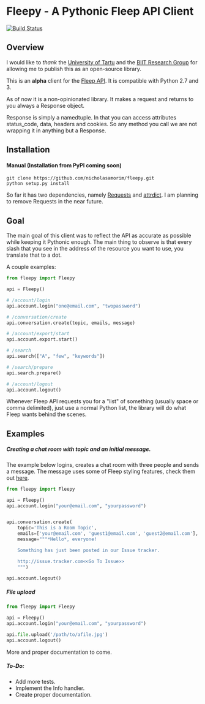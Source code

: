 Fleepy - A Pythonic Fleep API Client
=====================================

[![Build Status](https://travis-ci.org/nicholasamorim/fleepy.svg?branch=master)](https://travis-ci.org/nicholasamorim/fleepy)

Overview
---------

I would like to *thank* the [University of Tartu](http://www.ut.ee/et) and the [BIIT Research Group](http://biit.cs.ut.ee/) for allowing me to publish this as an open-source library.

This is an **alpha** client for the [Fleep API](https://fleep.io/fleepapi/). It is compatible with Python 2.7 and 3.

As of now it is a non-opinionated library. It makes a request and returns to you always a Response object.

Response is simply a namedtuple. In that you can access attributes status_code, data, headers and cookies. So any method you call we are not wrapping it in anything but a Response.

Installation
-------------

#### Manual (Installation from PyPI coming soon)

    git clone https://github.com/nicholasamorim/fleepy.git
    python setup.py install

So far it has two dependencies, namely [Requests](http://docs.python-requests.org/en/latest/) and [attrdict](https://github.com/bcj/AttrDict). I am planning to remove Requests in the near future.

Goal
---------
The main goal of this client was to reflect the API as accurate as possible while keeping it Pythonic enough. The main thing to observe is that every slash that you see in the address of the resource you want to use, you translate that to a dot.

A couple examples:

```python
from fleepy import Fleepy

api = Fleepy()

# /account/login
api.account.login("one@email.com", "twopassword")

# /conversation/create
api.conversation.create(topic, emails, message)

# /account/export/start
api.account.export.start()

# /search
api.search(["A", "few", "keywords"])

# /search/prepare
api.search.prepare()

# /account/logout
api.account.logout()
```

Whenever Fleep API requests you for a "list" of something (usually space or comma delimited), just use a normal Python list, the library will do what Fleep wants behind the scenes.

Examples
--------

##### Creating a chat room with topic and an initial message.

The example below logins, creates a chat room with three people and sends
a message. The message uses some of Fleep styling features, check them out [here](https://fleep.zendesk.com/hc/en-us/articles/201526221-How-can-I-add-text-formatting-to-my-messages-).

```python
from fleepy import Fleepy

api = Fleepy()
api.account.login("your@email.com", "yourpassword")


api.conversation.create(
    topic='This is a Room Topic',
    emails=['your@email.com', 'guest1@email.com', 'guest2@email.com'],
    message="""*Hello*, everyone!

    Something has just been posted in our Issue tracker.

    http://issue.tracker.com<<Go To Issue>>
    """)

api.account.logout()
```

##### File upload

```python
from fleepy import Fleepy

api = Fleepy()
api.account.login("your@email.com", "yourpassword")

api.file.upload('/path/to/afile.jpg')
api.account.logout()
```

More and proper documentation to come.

##### To-Do:

- Add more tests.
- Implement the Info handler.
- Create proper documentation.
